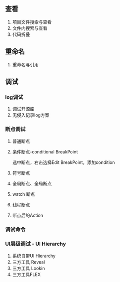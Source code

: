 

## 查看

1. 项目文件搜索与查看
2. 文件内搜索与查看
3. 代码折叠



## 重命名

1. 重命名与引用



## 调试

### log调试

1. 调试开源库
2. 无侵入记录log方案



### 断点调试

1. 普通断点

2. 条件断点-conditional BreakPoint

   选中断点，右击选择Edit BreakPoint，添加condition

3. 符号断点

4. 全局断点、全局断点

5. watch 断点

6. 线程断点

7. 断点后的Action



### 调试命令





### UI层级调试 - UI Hierarchy

1. 系统自带UI Hierarchy
2. 三方工具 Reveal
3. 三方工具 Lookin
4. 三方工具FLEX

